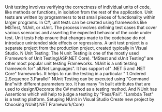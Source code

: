 Unit testing involves verifying the correctness of individual units of code, like methods or functions, in isolation from the rest of the application. Unit tests are written by programmers to test small pieces of functionality within larger programs. In C#, unit tests can be created using frameworks like MSTest, NUnit, or xUnit. The process involves defining test cases that cover various scenarios and asserting the expected behavior of the code under test. Unit tests help ensure that changes made to the codebase do not introduce unintended side effects or regressions. A unit test project is a separate project from the production project, created typically in Visual Studio. N Unit Testing: The N unit Testing is one of the mostly used Framework of Unit Testing(ASP.NET Core). "MStest and xUnit Testing" are other most popular unit testing Frameworks. NUnit is a unti testing framework for" all.Net Languages". It has support of" .NET 5 and .NET Core" frameworks. It helps to run the testing in a particular " 1.Ordered 2.Sequence 3.Parallel" NUnit Testing can be executed using "Command line"with different parameters too. It has many "in built attributes that are used to design/Decorate the C# method as a testing method. And NUnit has Assertions which will help to judge a testing by "Pass/Fail". "Lambda Test" is a testing platform. Setuping NUnit in Visual Studio Create new project by Choosing NUnit(.NET Framework/Core)
